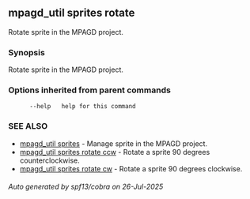 ## mpagd_util sprites rotate

Rotate sprite in the MPAGD project.

### Synopsis

Rotate sprite in the MPAGD project.

### Options inherited from parent commands

```
      --help   help for this command
```

### SEE ALSO

* [mpagd_util sprites](mpagd_util_sprites.md)	 - Manage sprite in the MPAGD project.
* [mpagd_util sprites rotate ccw](mpagd_util_sprites_rotate_ccw.md)	 - Rotate a sprite 90 degrees counterclockwise.
* [mpagd_util sprites rotate cw](mpagd_util_sprites_rotate_cw.md)	 - Rotate a sprite 90 degrees clockwise.

###### Auto generated by spf13/cobra on 26-Jul-2025
